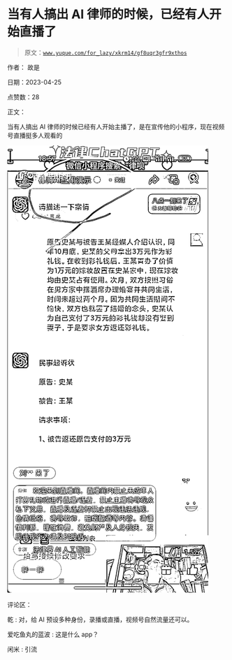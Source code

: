 # 当有人搞出 AI 律师的时候，已经有人开始直播了

> 原文：[`www.yuque.com/for_lazy/xkrm14/gf8uqr3gfr9xthos`](https://www.yuque.com/for_lazy/xkrm14/gf8uqr3gfr9xthos)

作者： 故是

日期：2023-04-25

点赞数：28

正文：

当有人搞出 AI 律师的时候已经有人开始主播了，是在宣传他的小程序，现在视频号直播挺多人观看的

![](img/de9425c51a220f23f146b477cdf1ae4d.png)  

评论区：

乾 : 对，给 AI 预设多种身份，录播或直播，视频号自然流量还可以。

爱吃鱼丸的蓝波 : 这是什么 app？

闲米 : 引流


